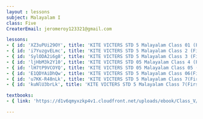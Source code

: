 ```yaml
--- 
layout : lessons 
subject: Malayalam I
class: Five
CreaterEmail: jeromeroy123321@gmail.com

lessons: 
- { id: 'XZ3uPUi29OY', title: 'KITE VICTERS STD 5 Malayalam Class 01 (First Bell-ഫസ്റ്റ് ബെല്‍)' }
- { id: 'i7YuzgvELmc', title: 'KITE VICTERS STD 5 Malayalam Class 2 (First Bell-ഫസ്റ്റ് ബെല്‍)' }
- { id: 'SylODA2i6g8', title: 'KITE VICTERS STD 5 Malayalam Class 3 (First Bell-ഫസ്റ്റ് ബെല്‍)' }
- { id: 'ljHbM3k2Y10', title: 'KITE VICTERS STD 05 Malayalam Class 4 (First Bell-ഫസ്റ്റ് ബെല്‍)' }
- { id: 'lH7tP9VCOYQ', title: 'KITE VICTERS STD 05 Malayalam Class 05 (First Bell-ഫസ്റ്റ് ബെല്‍)' }
- { id: 'E1QDYAiDhQw', title: 'KITE VICTERS STD 5 Malayalam Class 06(First Bell-ഫസ്റ്റ് ബെല്‍)' }
- { id: 'u7KK-R48nLk', title: 'KITE VICTERS STD 5 Malayalam Class 7(First Bell-ഫസ്റ്റ് ബെല്‍)' }
- { id: 'kuNlU3brLk', title: 'KITE VICTERS STD 5 Malayalam Class 7(First Bell-ഫസ്റ്റ് ബെല്‍)' }

textbooks:
- { link: 'https://d1v6qmyxzkp4v1.cloudfront.net/uploads/ebook/Class_V/Malayalam_AT_Vol/MalayalamAT.pdf', title: 'MalayalamI' , medium: '' }

--- 
```


